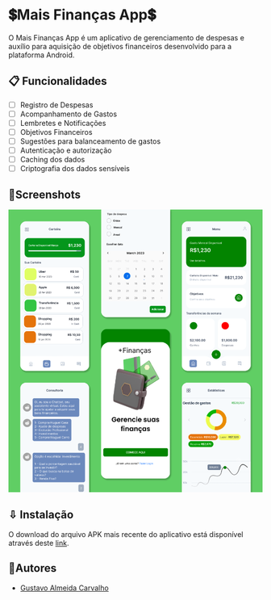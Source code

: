 <!-- TODO: Banner deve vir aqui -->

<!-- TODO: Badges devem vir aqui -->

# 💲Mais Finanças App💲

O Mais Finanças App é um aplicativo de gerenciamento de despesas e auxílio para aquisição de objetivos financeiros desenvolvido para a plataforma Android.

## 📋 Funcionalidades

- [ ] Registro de Despesas
- [ ] Acompanhamento de Gastos
- [ ] Lembretes e Notificações
- [ ] Objetivos Financeiros
- [ ] Sugestões para balanceamento de gastos
- [ ] Autenticação e autorização
- [ ] Caching dos dados
- [ ] Criptografia dos dados sensíveis

## 📱Screenshots

![Protótipos](./assets/Protótipos.png)

## ⇩ Instalação

O download do arquivo APK mais recente do aplicativo está disponível através deste [link](https://github.com/mais-financas/mais-financas-app/tree/main/app/release/app-release.apk?raw=true).

## 🫴Autores

- [Gustavo Almeida Carvalho](https://www.github.com/gustxvo)
